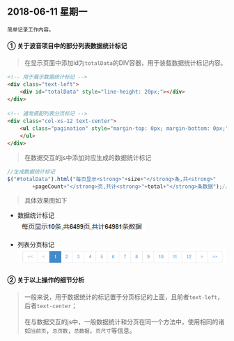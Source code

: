 ## 2018-06-11 星期一
    简单记录工作内容。

#### ① 关于波音项目中的部分列表数据统计标记
> 在显示页面中添加id为`totalData`的DIV容器，用于装载数据统计标记内容。
```Html
<!-- 用于展示数据统计标记 -->
<div class="text-left">
    <div id="totalData" style="line-height: 20px;"></div>
</div>

<!-- 通常搭配列表分页标记 -->
<div class="col-xs-12 text-center">
    <ul class="pagination" style="margin-top: 0px; margin-bottom: 0px;" id="accessMhPagination">
    </ul>
</div>
```

> 在数据交互的js中添加对应生成的数据统计标记
```Javascript
//生成数据统计标记
$("#totalData").html("每页显示<strong>"+size+"</strong>条,共<strong>"
        +pageCount+"</strong>页,共计<strong>"+total+"</strong>条数据");//统计工单的数目
```
> 具体效果图如下
* 数据统计标记<br>
![数据统计标记示例图](https://github.com/Ziyuan2018/pictureRepo/blob/master/images/001.png)

* 列表分页标记<br>
![列表分页标记示例图](https://github.com/Ziyuan2018/pictureRepo/blob/master/images/002.png)

#### ② 关于以上操作的细节分析
> 一般来说，用于数据统计的标记置于分页标记的上面，且前者`text-left`，后者`text-center`；<br><br>在与数据交互的js中，一般数据统计和分页在同一个方法中，使用相同的诸如`当前页`，`总页数`，`总数据`，`页尺寸`等信息。    